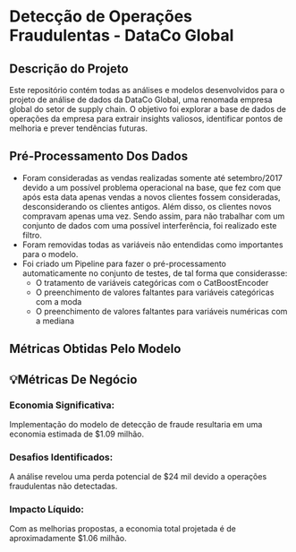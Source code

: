# Detecção de Operações Fraudulentas - DataCo Global

## Descrição do Projeto
Este repositório contém todas as análises e modelos desenvolvidos para o projeto de análise de dados da DataCo Global, uma renomada empresa global do setor de supply chain. O objetivo foi explorar a base de dados de operações da empresa para extrair insights valiosos, identificar pontos de melhoria e prever tendências futuras.

## Pré-Processamento Dos Dados
- Foram consideradas as vendas realizadas somente até setembro/2017 devido a um possível problema operacional na base, que fez com que após esta data apenas vendas a novos clientes fossem consideradas, desconsiderando os clientes antigos. Além disso, os clientes novos compravam apenas uma vez. Sendo assim, para não trabalhar com um conjunto de dados com uma possível interferência, foi realizado este filtro.
- Foram removidas todas as variáveis não entendidas como importantes para o modelo.
- Foi criado um Pipeline para fazer o pré-processamento automaticamente no conjunto de testes, de tal forma que considerasse:
  - O tratamento de variáveis categóricas com o CatBoostEncoder
  - O preenchimento de valores faltantes para variáveis categóricas com a moda
  - O preenchimento de valores faltantes para variáveis numéricas com a mediana
    
## Métricas Obtidas Pelo Modelo

## 💡Métricas De Negócio
<h3> Economia Significativa:</h3> Implementação do modelo de detecção de fraude resultaria em uma economia estimada de $1.09 milhão.
<h3> Desafios Identificados:</h3> A análise revelou uma perda potencial de $24 mil devido a operações fraudulentas não detectadas.
<h3> Impacto Líquido:</h3> Com as melhorias propostas, a economia total projetada é de aproximadamente $1.06 milhão.


